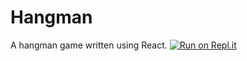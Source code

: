 # Hangman
A hangman game written using React.
[![Run on Repl.it](https://repl.it/badge/github/arshadrr/hangman)](https://hangman.arshadrr.repl.co/)
